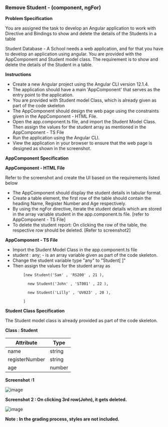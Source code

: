### Remove Student - (component, ngFor)


**Problem Specification**

You are assigned the task to develop an Angular application to work with Directive and Bindings to show and delete the details of the Students in a table

Student Database - A School needs a web application, and for that you have to develop an application using angular. You are provided with the AppComponent and Student model class. The requirement is to show and delete the details of the Student in a table.

**Instructions**

- Create a new Angular project using the Angular CLI version 12.1.4.
- The application should have a main 'AppComponent' that serves as the entry point to the application.
- You are provided with Student model Class, which is already given as part of the code skeleton
- The AppComponent should design the web page using the constraints given in the AppComponent - HTML File.
- Open the app.component.ts file, and import the Student Model Class. Then assign the values for the student array as mentioned in the AppComponent - TS File
- Run the application using the Angular CLI.
- View the application in your browser to ensure that the web page is designed as shown in the screenshot.


**AppComponent Specification**

**AppComponent - HTML File**

Refer to the screenshot and create the UI based on the requirements listed below

- The AppComponent should display the student details in tabular format.
- Create a table element, the first row of the table should contain the heading Name, Register Number and Age respectively.
- By using the ngFor directive, iterate the student details which are stored in the array variable student in the app.component.ts file. [refer to AppComponent - TS File]
- To delete the student report: On clicking the row of the table, the respective row should be deleted. [Refer to screenshot2]


**AppComponent - TS File**

- Import the Student Model Class in the app.component.ts file
- student : any; - is an array variable given as part of the code skeleton.
- Change the student variable type "any" to "Student[ ]"
- Then assign the values for the student array as
```
        [new Student('Sam' , 'RS200' , 21 ),

          new Student('John' , 'ST001' , 22 ),

          new Student('Lilly' , 'UV023' , 20 ),

        ]
```

**Student Class Specification**

The Student model class is already provided as part of the code skeleton.

**Class : Student**

| Attribute | Type |
| --- | --- |
| name | string | 
| registerNumber | string |
| age | number |

**Screenshot :1**

![image](https://github.com/abhisheks008/Cognizant-Java-FSE-Hands-ons-2023/assets/68724349/d20fc26f-779a-44f4-9535-cacd73601c6a)


**Screenshot 2 : On clicking 3rd row(John), it gets deleted.**

![image](https://github.com/abhisheks008/Cognizant-Java-FSE-Hands-ons-2023/assets/68724349/66fe0545-dbd8-4fd6-b9da-4556e054cdce)


**Note :  In the grading process, styles are not included.**

